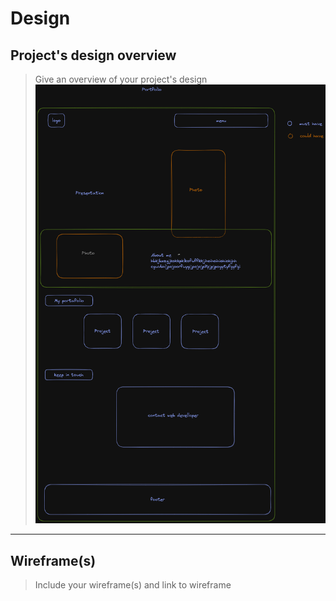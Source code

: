 # Design

## Project's design overview

> Give an overview of your project's design ![image](../public/image/design.png)

---

## Wireframe(s)

> Include your wireframe(s) and link to wireframe

<!-- provide a link to your wireframe documenting on Figma, or wherever it is -->
